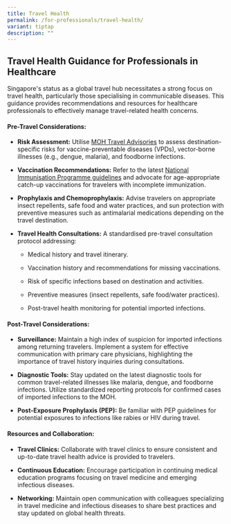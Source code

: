 ```yaml
---
title: Travel Health
permalink: /for-professionals/travel-health/
variant: tiptap
description: ""
---
```

<h2><strong>Travel Health Guidance for Professionals in Healthcare</strong></h2>
<p>Singapore's status as a global travel hub necessitates a strong focus
on travel health, particularly those specialising in communicable diseases.
This guidance provides recommendations and resources for healthcare professionals
to effectively manage travel-related health concerns.</p>
<h4><strong>Pre-Travel Considerations:</strong></h4>
<ul data-tight="true" class="tight">
<li>
<p><strong>Risk Assessment:</strong> Utilise <a href="https://www.moh.gov.sg/diseases-updates/travel-advisory" rel="noopener noreferrer nofollow" target="_blank">MOH Travel Advisories</a> to
assess destination-specific risks for vaccine-preventable diseases (VPDs),
vector-borne illnesses (e.g., dengue, malaria), and foodborne infections.</p>
</li>
<li>
<p><strong>Vaccination Recommendations:</strong> Refer to the latest <a href="https://www.moh.gov.sg/resources-statistics/nationally-recommended-vaccines" rel="noopener noreferrer nofollow" target="_blank">National Immunisation Programme guidelines</a> and
advocate for age-appropriate catch-up vaccinations for travelers with incomplete
immunization.</p>
</li>
<li>
<p><strong>Prophylaxis and Chemoprophylaxis:</strong> Advise travelers on
appropriate insect repellents, safe food and water practices, and sun protection
with preventive measures such as antimalarial medications depending on
the travel destination.</p>
</li>
<li>
<p><strong>Travel Health Consultations:</strong> A standardised pre-travel
consultation protocol addressing:</p>
<ul data-tight="true" class="tight">
<li>
<p>Medical history and travel itinerary.</p>
</li>
<li>
<p>Vaccination history and recommendations for missing vaccinations.</p>
</li>
<li>
<p>Risk of specific infections based on destination and activities.</p>
</li>
<li>
<p>Preventive measures (insect repellents, safe food/water practices).</p>
</li>
<li>
<p>Post-travel health monitoring for potential imported infections.</p>
</li>
</ul>
</li>
</ul>
<h4><strong>Post-Travel Considerations:</strong></h4>
<ul data-tight="true" class="tight">
<li>
<p><strong>Surveillance:</strong> Maintain a high index of suspicion for imported
infections among returning travelers. Implement a system for effective
communication with primary care physicians, highlighting the importance
of travel history inquiries during consultations.</p>
</li>
<li>
<p><strong>Diagnostic Tools:</strong> Stay updated on the latest diagnostic
tools for common travel-related illnesses like malaria, dengue, and foodborne
infections. Utilize standardized reporting protocols for confirmed cases
of imported infections to the MOH.</p>
</li>
<li>
<p><strong>Post-Exposure Prophylaxis (PEP):</strong> Be familiar with PEP
guidelines for potential exposures to infections like rabies or HIV during
travel.</p>
</li>
</ul>
<h4><strong>Resources and Collaboration:</strong></h4>
<ul data-tight="true" class="tight">
<li>
<p><strong>Travel Clinics:</strong> Collaborate with travel clinics to ensure
consistent and up-to-date travel health advice is provided to travelers.</p>
</li>
<li>
<p><strong>Continuous Education:</strong> Encourage participation in continuing
medical education programs focusing on travel medicine and emerging infectious
diseases.</p>
</li>
<li>
<p><strong>Networking:</strong> Maintain open communication with colleagues
specializing in travel medicine and infectious diseases to share best practices
and stay updated on global health threats.</p>
</li>
</ul>
<p></p>